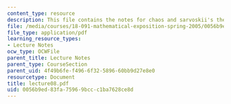 ```yaml
---
content_type: resource
description: This file contains the notes for chaos and sarvoskii's theorem.
file: /media/courses/18-091-mathematical-exposition-spring-2005/0056b9ed83fa75969bccc1ba7628ce8d_lecture08.pdf
file_type: application/pdf
learning_resource_types:
- Lecture Notes
ocw_type: OCWFile
parent_title: Lecture Notes
parent_type: CourseSection
parent_uid: 4f49b6fe-f496-6f32-5896-60bb9d27e8e0
resourcetype: Document
title: lecture08.pdf
uid: 0056b9ed-83fa-7596-9bcc-c1ba7628ce8d
---
```

